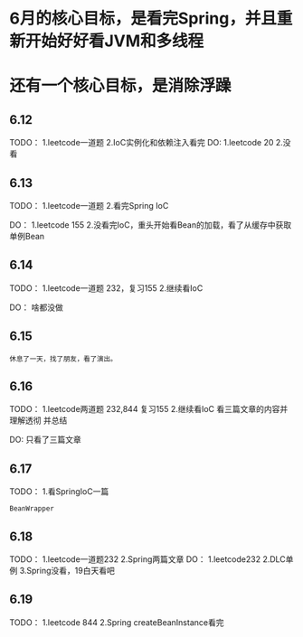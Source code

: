# 6月的核心目标，是看完Spring，并且重新开始好好看JVM和多线程
# 还有一个核心目标，是消除浮躁
## 6.12
TODO：
    1.leetcode一道题
    2.IoC实例化和依赖注入看完
DO:
    1.leetcode 20
    2.没看

## 6.13
TODO：
    1.leetcode一道题
    2.看完Spring IoC

DO：
    1.leetcode 155
    2.没看完IoC，重头开始看Bean的加载，看了从缓存中获取单例Bean

## 6.14
TODO：
    1.leetcode一道题 232，复习155
    2.继续看IoC

DO：
    啥都没做

## 6.15
    休息了一天，找了朋友，看了演出。

## 6.16
TODO：
    1.leetcode两道题 232,844 复习155
    2.继续看IoC 看三篇文章的内容并理解透彻 并总结

DO:
    只看了三篇文章

## 6.17
TODO：
    1.看SpringIoC一篇

    BeanWrapper
    
## 6.18
TODO：
    1.leetcode一道题232
    2.Spring两篇文章
DO：
    1.leetcode232
    2.DLC单例
    3.Spring没看，19白天看吧

## 6.19
TODO：
    1.leetcode 844
    2.Spring createBeanInstance看完
